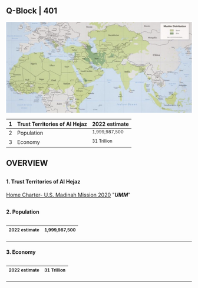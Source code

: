 ## Q-Block | 401

![Alt text](FD156DBB-1ADF-4850-8966-C65566811B56.jpeg)


| 1 | Trust Territories of Al Hejaz | 2022 estimate |
|---|---|---|
| 2 | Population | <sup> 1,999,987,500 </sup> |
| 3 | Economy | <sup> 31 Trillion </sup> |



##
## OVERVIEW 
##



#### 1. Trust Territories of Al Hejaz

[Home Charter- U.S. Madinah Mission 2020](https://github.com/Alghuti-Portfolio/QBlock_401/blob/b1ea5a0b9795e8bc39053fba83e722d9cab6c927/2020_HomeCharter5047.pdf) "***UMM***"


##

#### 2. Population 
##



| <sup> 2022 estimate </sup> | <sup> 1,999,987,500 </sup> |
|---|---|
___


#### 3. Economy 
##


| <sup> 2022 estimate </sup> | <sup> 31 Trillion </sup> | 
|---|---|
___
